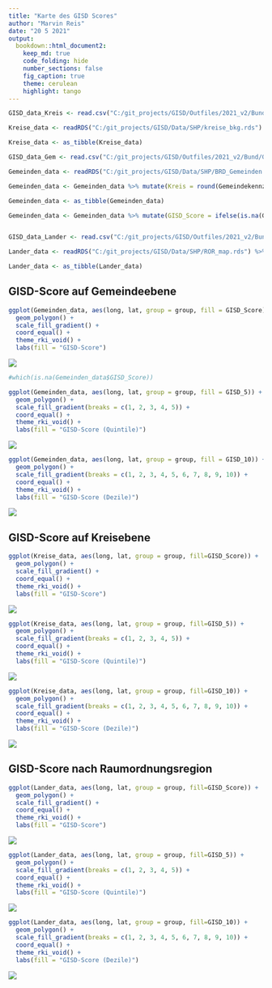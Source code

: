 ```yaml
---
title: "Karte des GISD Scores"
author: "Marvin Reis"
date: "20 5 2021"
output:
  bookdown::html_document2:
    keep_md: true
    code_folding: hide
    number_sections: false
    fig_caption: true
    theme: cerulean
    highlight: tango
---
```





```r
GISD_data_Kreis <- read.csv("C:/git_projects/GISD/Outfiles/2021_v2/Bund/Kreis/Kreis.csv") %>% mutate(Kreis = Kreiskennziffer) %>% select(Kreis, GISD_Score, GISD_5, GISD_10, Bundesland) %>% distinct(Kreis, .keep_all = TRUE) %>% unique() %>% lazy_dt()

Kreise_data <- readRDS("C:/git_projects/GISD/Data/SHP/kreise_bkg.rds") %>% lazy_dt() %>% mutate(Kreis = as.numeric(id)) %>% select(-id) %>% left_join(GISD_data_Kreis, by = "Kreis") %>% lazy_dt()

Kreise_data <- as_tibble(Kreise_data)

GISD_data_Gem <- read.csv("C:/git_projects/GISD/Outfiles/2021_v2/Bund/Gemeinde/Gemeinde.csv") %>% select(Gemeindekennziffer, GISD_Score, GISD_5, GISD_10, Bundesland) %>% distinct(Gemeindekennziffer, .keep_all = TRUE) %>% unique() %>% lazy_dt()

Gemeinden_data <- readRDS("C:/git_projects/GISD/Data/SHP/BRD_Gemeinden.rds") %>% lazy_dt() %>% mutate(Gemeindekennziffer = as.numeric(id)) %>% select(-id) %>% left_join(GISD_data_Gem, by = "Gemeindekennziffer") %>% lazy_dt()

Gemeinden_data <- Gemeinden_data %>% mutate(Kreis = round(Gemeindekennziffer / 1000, digits = 0)) %>% left_join(GISD_data_Kreis, by = "Kreis")

Gemeinden_data <- as_tibble(Gemeinden_data)

Gemeinden_data <- Gemeinden_data %>% mutate(GISD_Score = ifelse(is.na(GISD_Score.x) == TRUE, GISD_Score.y, GISD_Score.x), GISD_5 = ifelse(is.na(GISD_5.x) == TRUE, GISD_5.y, GISD_5.x), GISD_10 = ifelse(is.na(GISD_10.x) == TRUE, GISD_10.y, GISD_10.x))


GISD_data_Lander <- read.csv("C:/git_projects/GISD/Outfiles/2021_v2/Bund/Raumordnungsregion/Raumordnungsregion.csv") %>% mutate(ROR_id = Raumordnungsregion.Nr) %>%  select(ROR_id, GISD_Score, GISD_5, GISD_10, Bundesland) %>% distinct(ROR_id, .keep_all = TRUE) %>% unique() %>% lazy_dt()

Lander_data <- readRDS("C:/git_projects/GISD/Data/SHP/ROR_map.rds") %>% lazy_dt() %>% mutate(ROR_id = as.numeric(id)) %>% select(-id) %>% left_join(GISD_data_Lander, by = "ROR_id") %>% lazy_dt()

Lander_data <- as_tibble(Lander_data)
```


## GISD-Score auf Gemeindeebene

```r
ggplot(Gemeinden_data, aes(long, lat, group = group, fill = GISD_Score)) +
  geom_polygon() +
  scale_fill_gradient() +
  coord_equal() +
  theme_rki_void() +
  labs(fill = "GISD-Score")
```

![](Score_Karte_files/figure-html/unnamed-chunk-2-1.png)<!-- -->

```r
#which(is.na(Gemeinden_data$GISD_Score))
```


```r
ggplot(Gemeinden_data, aes(long, lat, group = group, fill = GISD_5)) +
  geom_polygon() +
  scale_fill_gradient(breaks = c(1, 2, 3, 4, 5)) +
  coord_equal() +
  theme_rki_void() +
  labs(fill = "GISD-Score (Quintile)")
```

![](Score_Karte_files/figure-html/unnamed-chunk-3-1.png)<!-- -->


```r
ggplot(Gemeinden_data, aes(long, lat, group = group, fill = GISD_10)) +
  geom_polygon() +
  scale_fill_gradient(breaks = c(1, 2, 3, 4, 5, 6, 7, 8, 9, 10)) +
  coord_equal() +
  theme_rki_void() +
  labs(fill = "GISD-Score (Dezile)")
```

![](Score_Karte_files/figure-html/unnamed-chunk-4-1.png)<!-- -->

## GISD-Score auf Kreisebene

```r
ggplot(Kreise_data, aes(long, lat, group = group, fill=GISD_Score)) +
  geom_polygon() +
  scale_fill_gradient() +
  coord_equal() +
  theme_rki_void() +
  labs(fill = "GISD-Score")
```

![](Score_Karte_files/figure-html/unnamed-chunk-5-1.png)<!-- -->


```r
ggplot(Kreise_data, aes(long, lat, group = group, fill=GISD_5)) +
  geom_polygon() +
  scale_fill_gradient(breaks = c(1, 2, 3, 4, 5)) +
  coord_equal() +
  theme_rki_void() +
  labs(fill = "GISD-Score (Quintile)")
```

![](Score_Karte_files/figure-html/unnamed-chunk-6-1.png)<!-- -->


```r
ggplot(Kreise_data, aes(long, lat, group = group, fill=GISD_10)) +
  geom_polygon() +
  scale_fill_gradient(breaks = c(1, 2, 3, 4, 5, 6, 7, 8, 9, 10)) +
  coord_equal() +
  theme_rki_void() +
  labs(fill = "GISD-Score (Dezile)")
```

![](Score_Karte_files/figure-html/unnamed-chunk-7-1.png)<!-- -->

## GISD-Score nach Raumordnungsregion

```r
ggplot(Lander_data, aes(long, lat, group = group, fill=GISD_Score)) +
  geom_polygon() +
  scale_fill_gradient() +
  coord_equal() +
  theme_rki_void() +
  labs(fill = "GISD-Score")
```

![](Score_Karte_files/figure-html/unnamed-chunk-8-1.png)<!-- -->


```r
ggplot(Lander_data, aes(long, lat, group = group, fill=GISD_5)) +
  geom_polygon() +
  scale_fill_gradient(breaks = c(1, 2, 3, 4, 5)) +
  coord_equal() +
  theme_rki_void() +
  labs(fill = "GISD-Score (Quintile)")
```

![](Score_Karte_files/figure-html/unnamed-chunk-9-1.png)<!-- -->


```r
ggplot(Lander_data, aes(long, lat, group = group, fill=GISD_10)) +
  geom_polygon() +
  scale_fill_gradient(breaks = c(1, 2, 3, 4, 5, 6, 7, 8, 9, 10)) +
  coord_equal() +
  theme_rki_void() +
  labs(fill = "GISD-Score (Dezile)")
```

![](Score_Karte_files/figure-html/unnamed-chunk-10-1.png)<!-- -->

